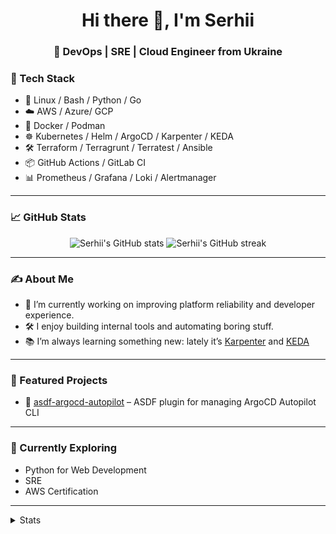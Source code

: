 <h1 align="center">Hi there 👋, I'm Serhii</h1>
<h3 align="center">🚀 DevOps | SRE | Cloud Engineer from Ukraine</h3>

  ### 🧰 Tech Stack
    
 - 🐧 Linux / Bash / Python / Go
 - ☁️ AWS / Azure/ GCP
 - 🐳 Docker / Podman
 - ☸️ Kubernetes / Helm / ArgoCD / Karpenter / KEDA
 - 🛠️ Terraform / Terragrunt / Terratest / Ansible
 - 📦 GitHub Actions / GitLab CI
 - 📊 Prometheus / Grafana / Loki / Alertmanager


---
### 📈 GitHub Stats

<p align="center">
  <img src="https://github-readme-stats.vercel.app/api?username=SerhiiK&show_icons=true&theme=dark" alt="Serhii's GitHub stats" />
  <img src="https://github-readme-streak-stats.herokuapp.com/?user=SerhiiK&theme=dark" alt="Serhii's GitHub streak" />
</p>

---

### ✍️ About Me

- 🔭 I’m currently working on improving platform reliability and developer experience.
- 🛠 I enjoy building internal tools and automating boring stuff.
- 📚 I’m always learning something new: lately it’s [Karpenter](https://karpenter.sh) and [KEDA](https://keda.sh/)

---

### 📎 Featured Projects

- 🧩 [asdf-argocd-autopilot](https://github.com/SerhiiK/asdf-argocd-autopilot) – ASDF plugin for managing ArgoCD Autopilot CLI
<!--
- 🔧 [StalePVC Cleaner](https://github.com/SerhiiK/stalepvc-cleaner) – Kubernetes operator for automatic PVC cleanup
- 🛒 [s3ls](https://github.com/SerhiiK/s3ls) – s3 buckets explorer
-->
---

### 🧭 Currently Exploring

- Python for Web Development
- SRE 
- AWS Certification

---

<details>
<summary>Stats</summary>
<a href="https://u8views.com/github/SerhiiK"><img src="https://u8views.com/api/v1/github/profiles/6170876/views/day-week-month-total-count.svg"></a>
</details>
